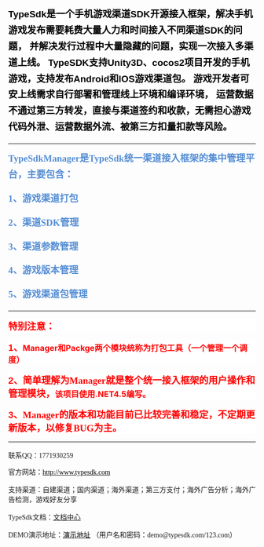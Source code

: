 <h2 style="margin-top:5px;margin-right:0;margin-bottom:16px;margin-left: 0">
    <a></a><span style="color: rgb(0, 0, 0);"><strong><span style="text-decoration: none; font-size: 19px; line-height: 173%; font-family: 微软雅黑, sans-serif; background: white;">TypeSdk是一个手机游戏渠道SDK开源接入框架，解决手机游戏发布需要耗费大量人力和时间接入不同渠道SDK的问题， 并解决发行过程中大量隐藏的问题，实现一次接入多渠道上线。 TypeSDK支持Unity3D、cocos2项目开发的手机游戏，支持发布Android和IOS游戏渠道包。 游戏开发者可安上线需求自行部署和管理线上环境和编译环境， 运营数据不通过第三方转发，直接与渠道签约和收款，无需担心游戏代码外泄、运营数据外流、</span></strong><strong style="color: rgb(0, 0, 0);"><span style="text-decoration: none; font-size: 19px; line-height: 173%; font-family: 微软雅黑, sans-serif; background: white;">被第三</span></strong><strong style="text-decoration: none;"><span style="text-decoration: none; font-size: 19px; line-height: 173%; font-family: 微软雅黑, sans-serif; background: white;">方扣量扣款等风<span style="text-decoration: none; font-size: 19px; line-height: 173%; font-family: 微软雅黑, sans-serif; background: white; color: rgb(0, 0, 0);">险</span><span style="color:#548dd4"><span style="text-decoration: none; font-size: 19px; line-height: 173%; font-family: 微软雅黑, sans-serif; background: white; color: rgb(0, 0, 0);">。</span></span></span></strong></span>
</h2>
<hr/>
<h2 style="margin-top:5px;margin-right:0;margin-bottom:16px;margin-left: 0">
    <span style="color: rgb(84, 141, 212);"><strong><span style="font-size: 19px; line-height: 173%; font-family: 黑体;">TypeSdkManager</span></strong><strong><span style="font-size: 19px; line-height: 173%; font-family: 黑体;">是TypeSdk统一渠道接入框架的集中管理平台，主要包含：</span></strong></span>
</h2>
<h2 style="margin-top:5px;margin-right:0;margin-bottom:16px;margin-left: 0">
    <strong style="color: rgb(84, 141, 212); text-indent: 40px; font-size: 16px;"><span style="font-size: 19px; line-height: 173%; font-family: 黑体;">1</span></strong><strong style="color: rgb(84, 141, 212); text-indent: 40px; font-size: 16px;"><span style="font-size: 19px; line-height: 173%; font-family: 黑体;">、游戏渠道打包</span></strong>
</h2>
<h2 style="margin-top:5px;margin-right:0;margin-bottom:16px;margin-left: 0">
    <strong style="color: rgb(84, 141, 212); text-indent: 40px; font-size: 16px;"><span style="font-size: 19px; line-height: 173%; font-family: 黑体;">2</span></strong><strong style="color: rgb(84, 141, 212); text-indent: 40px; font-size: 16px;"><span style="font-size: 19px; line-height: 173%; font-family: 黑体;">、渠道SDK管理</span></strong>
</h2>
<h2 style="margin-top:5px;margin-right:0;margin-bottom:16px;margin-left: 0">
    <strong style="color: rgb(84, 141, 212); text-indent: 40px; font-size: 16px;"><span style="font-size: 19px; line-height: 173%; font-family: 黑体;">3</span></strong><strong style="color: rgb(84, 141, 212); text-indent: 40px; font-size: 16px;"><span style="font-size: 19px; line-height: 173%; font-family: 黑体;">、渠道参数管理</span></strong>
</h2>
<h2 style="margin-top:5px;margin-right:0;margin-bottom:16px;margin-left: 0">
    <strong style="color: rgb(84, 141, 212); text-indent: 40px; font-size: 16px;"><span style="font-size: 19px; line-height: 173%; font-family: 黑体;">4</span></strong><strong style="color: rgb(84, 141, 212); text-indent: 40px; font-size: 16px;"><span style="font-size: 19px; line-height: 173%; font-family: 黑体;">、游戏版本管理</span></strong>
</h2>
<h2 style="margin-top:5px;margin-right:0;margin-bottom:16px;margin-left: 0">
    <strong style="color: rgb(84, 141, 212); text-indent: 40px; font-size: 16px;"><span style="font-size: 19px; line-height: 173%; font-family: 黑体;">5、游戏渠道包管理</span></strong>
</h2>
<p>
    <a></a><a></a>
</p>
<hr/>
<h3 style="margin: 16px 0;background: white">
    <span style="font-size: 19px; font-family: 黑体; color: rgb(255, 0, 0);">特别注意：</span>
</h3>
<h3 style="margin: 16px 0;background: white">
    <span style="color: rgb(255, 0, 0);"><span style="font-size: 19px; font-family: Arial, sans-serif;">1</span><span style="font-size: 19px;">、</span></span><span style="color: rgb(255, 0, 0);">Manager和Packge两个模块统称为打包工具（一个管理一个调度）</span>
</h3>
<h3 style="margin: 16px 0;background: white">
    <span style="color: rgb(255, 0, 0);"><span style="color: rgb(255, 0, 0); font-size: 19px; font-family: Arial, sans-serif;">2</span><span style="color: rgb(255, 0, 0); font-size: 19px;">、</span><span style="color: rgb(255, 0, 0); font-size: 19px; font-family: 黑体;">简单理解为Manager就是整个统一接入框架的用户操作和管理模块，</span>该项目使用.NET4.5编写。</span>
</h3>
<h3 style="margin: 16px 0;background: white">
    <span style="color: rgb(255, 0, 0);"><span style="font-size: 19px; font-family: Arial, sans-serif;">3</span><span style="font-size: 19px;">、</span><span style="font-size: 19px; font-family: 黑体;">Manager的版本和功能目前已比较完善和稳定，不定期更新版本，以修复BUG为主。</span></span>
</h3>
<p>
    <span style="color: rgb(255, 0, 0);"><span style="font-size: 19px; font-family: 黑体;"></span></span>
</p>
<hr/>
<p style="margin: 5px 0 16px">
    <span style="font-family: 黑体"></span>
</p>
<p style="white-space: normal;">
    <span style="font-family: 黑体;">联系QQ：1771930259</span><br/>
</p>
<p style="margin-top: 0px; margin-bottom: 16px; white-space: normal;">
    <span style="font-family: 黑体;">官方网站：</span><a href="http://www.typesdk.com/"><span style="font-family: 黑体; color: black;">http://www.typesdk.com</span></a>
</p>
<p style="margin-top: 0px; margin-bottom: 16px; white-space: normal;">
    <span style="font-family: 黑体;">支持渠道：自建渠道；国内渠道；海外渠道；第三方支付；海外广告分析；海外广告检测，游戏好友分享</span>
</p>
<p style="margin-top: 0px; margin-bottom: 16px; white-space: normal;">
    <span style="font-family: 黑体;">TypeSdk文档：</span><a href="http://www.typesdk.com/documents" target="_blank">文档中心</a>
</p>
<p style="margin-top: 0px; margin-bottom: 16px; white-space: normal;">
    <span style="font-family: 黑体;">DEMO演示地址：</span><a href="http://demo.typesdk.com:56789/"><span style="font-family: 黑体; color: black;">演示地址</span></a><span style="font-family: Calibri, sans-serif;">&nbsp;</span><span style="font-family: 黑体;">（用户名和密码：demo@typesdk.com/123.com）</span>
</p>
